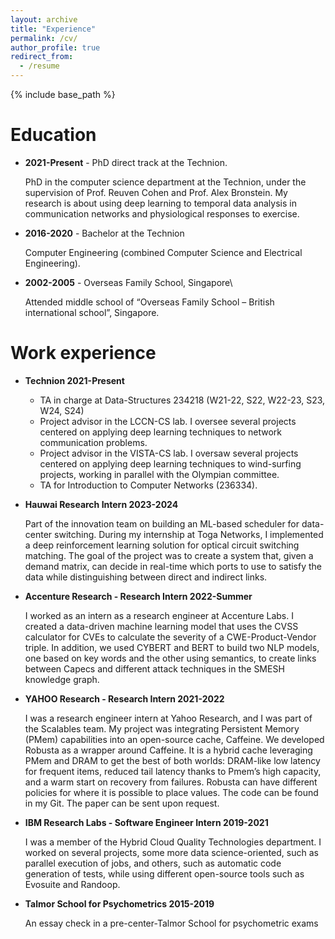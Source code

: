 ```yaml
---
layout: archive
title: "Experience"
permalink: /cv/
author_profile: true
redirect_from:
  - /resume
---
```


{% include base_path %}

Education
======


* **2021-Present** - PhD direct track at the Technion. 

  PhD in the computer science department at the Technion, under the supervision of Prof. Reuven Cohen and Prof. Alex Bronstein. My research is about using deep learning to temporal data analysis in communication networks and physiological responses to exercise.
* **2016-2020** - Bachelor at the Technion

  Computer Engineering (combined Computer Science and Electrical Engineering).
* **2002-2005** - Overseas Family School, Singapore\

  Attended middle school of “Overseas Family School – British international school”, Singapore.

Work experience
======
* **Technion 2021-Present** 

  * TA in charge at Data-Structures 234218 (W21-22, S22, W22-23, S23, W24, S24)
  * Project advisor in the LCCN-CS lab. I oversee several projects centered on applying deep learning techniques to network communication problems.
  * Project advisor in the VISTA-CS lab. I oversaw several projects centered on applying deep learning techniques to wind-surfing projects, working in parallel with the Olympian committee.
  * TA for Introduction to Computer Networks (236334).

* **Hauwai Research Intern 2023-2024** 

  Part of the innovation team on building an ML-based scheduler for data-center switching. During my internship at Toga Networks, I implemented a deep reinforcement learning solution for optical circuit switching matching. The goal of the project was to create a system that, given a demand matrix, can decide in real-time which ports to use to satisfy the data while distinguishing between direct and indirect links.

* **Accenture Research - Research Intern 2022-Summer** 

  I worked as an intern as a research engineer at Accenture Labs. I created a data-driven machine learning model that uses the CVSS calculator for CVEs to calculate the severity of a CWE-Product-Vendor triple. In addition, we used CYBERT and BERT to build two NLP models, one based on key words and the other using semantics, to create links between Capecs and different attack techniques in the SMESH knowledge graph.

* **YAHOO Research - Research Intern 2021-2022** 

  I was a research engineer intern at Yahoo Research, and I was part of the Scalables team. My project was integrating Persistent Memory (PMem) capabilities into an open-source cache, Caffeine. We developed Robusta as a wrapper around Caffeine. It is a hybrid cache leveraging PMem and DRAM to get the best of both worlds: DRAM-like low latency for frequent items, reduced tail latency thanks to Pmem’s high capacity, and a warm start on recovery from failures. Robusta can have different policies for where it is possible to place values. The code can be found in my Git. The paper can be sent upon request.

* **IBM Research Labs - Software Engineer Intern 2019-2021** 

  I was a member of the Hybrid Cloud Quality Technologies department. I worked on several projects, some more data science-oriented, such as parallel execution of jobs, and others, such as automatic code generation of tests, while using different open-source tools such as Evosuite and Randoop.

* **Talmor School for Psychometrics 2015-2019** 

  An essay check in a pre-center-Talmor School for psychometric exams

  
